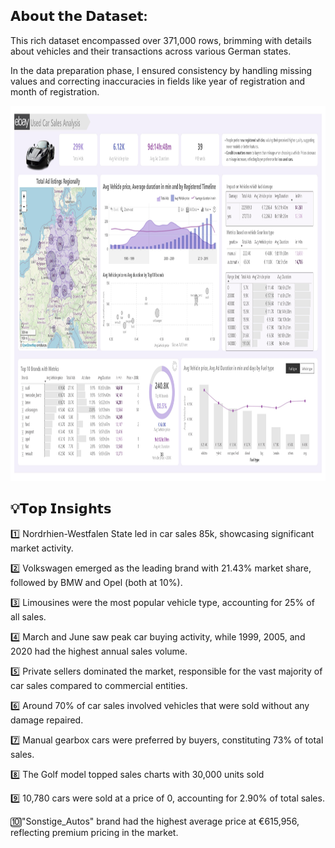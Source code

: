 ## 𝗔𝗯𝗼𝘂𝘁 𝘁𝗵𝗲 𝗗𝗮𝘁𝗮𝘀𝗲𝘁:
This rich dataset encompassed over 371,000 rows, brimming with details about vehicles and their transactions across various German states.

In the data preparation phase, I ensured consistency by handling missing values and correcting inaccuracies in fields like year of registration and month of registration.

<p align="center">
  <img src="https://github.com/lucnguyen104/PowerBI-portfolio/blob/main/car_sales_porfolio/car_sales_porfolio.jpg" height="600">
</p>

## 💡𝗧𝗼𝗽 𝗜𝗻𝘀𝗶𝗴𝗵𝘁𝘀
1️⃣ Nordrhien-Westfalen State led in car sales 85k, showcasing significant market activity.

2️⃣ Volkswagen emerged as the leading brand with 21.43% market share, followed by BMW and Opel (both at 10%).

3️⃣ Limousines were the most popular vehicle type, accounting for 25% of all sales.

4️⃣ March and June saw peak car buying activity, while 1999, 2005, and 2020 had the highest annual sales volume.

5️⃣ Private sellers dominated the market, responsible for the vast majority of car sales compared to commercial entities.

6️⃣ Around 70% of car sales involved vehicles that were sold without any damage repaired.

7️⃣ Manual gearbox cars were preferred by buyers, constituting 73% of total sales.

 8️⃣ The Golf model topped sales charts with 30,000 units sold

9️⃣ 10,780 cars were sold at a price of 0, accounting for 2.90% of total sales.

🔟"Sonstige_Autos" brand had the highest average price at €615,956, reflecting premium pricing in the market.



